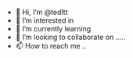 - 👋 Hi, I’m @tedltt 
- 👀 I’m interested in 
- 🌱 I’m currently learning 
- 💞️ I’m looking to collaborate on .....
- 📫 How to reach me ..

<!---
tedltt/tedltt is a ✨ special ✨ repository because its `README.md` (this file) appears on your GitHub profile.
You can click the Preview link to take a look at your changes.
--->
